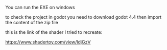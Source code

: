 You can run the EXE on windows

to check the project in godot you need to download godot 4.4 then import the content of the zip file



this is the link of the shader I tried to recreate:

https://www.shadertoy.com/view/ldjGzV